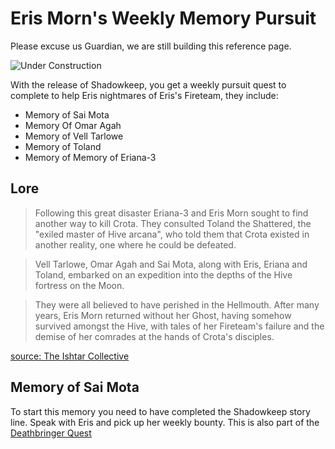 # Eris Morn's Weekly Memory Pursuit

Please excuse us Guardian, we are still building this reference page.

![Under Construction](https://ras117mike.github.io/Destiny2/images/general/under_construction.png)

With the release of Shadowkeep, you get a weekly pursuit quest to complete to help Eris nightmares of Eris's Fireteam, they include:

* Memory of Sai Mota
* Memory Of Omar Agah
* Memory of Vell Tarlowe
* Memory of Toland
* Memory of Memory of Eriana-3

## Lore
>Following this great disaster Eriana-3 and Eris Morn sought to find another way to kill Crota. They consulted Toland the Shattered, the "exiled master of Hive arcana", who told them that Crota existed in another reality, one where he could be defeated.

>Vell Tarlowe, Omar Agah and Sai Mota, along with Eris, Eriana and Toland, embarked on an expedition into the depths of the Hive fortress on the Moon.

>They were all believed to have perished in the Hellmouth. After many years, Eris Morn returned without her Ghost, having somehow survived amongst the Hive, with tales of her Fireteam's failure and the demise of her comrades at the hands of Crota's disciples.

[source: The Ishtar Collective](https://www.ishtar-collective.net/categories/the-first-crota-fireteam)

## Memory of Sai Mota
To start this memory you need to have completed the Shadowkeep story line. Speak with Eris and pick up her weekly bounty. This is also part of the [Deathbringer Quest](/../../exotics/weapons/deathbringer_exotic/)
